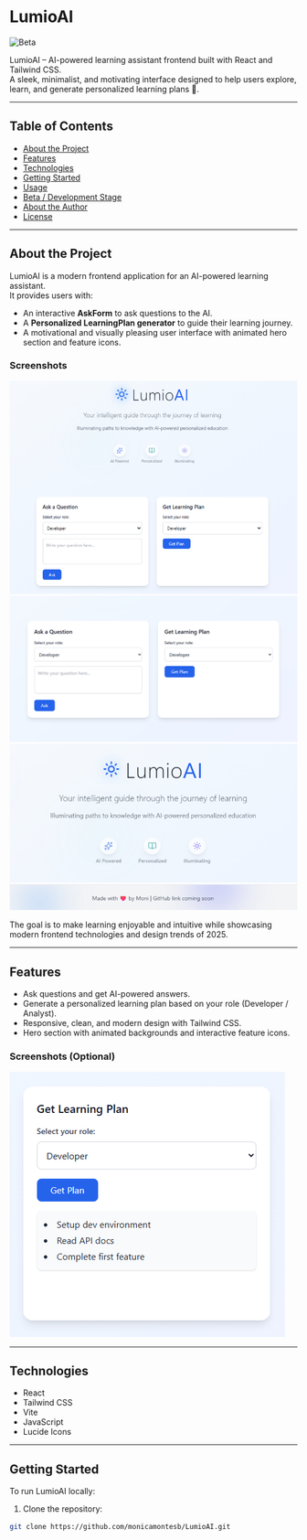 # LumioAI
![Beta](https://img.shields.io/badge/status-beta-yellow)

LumioAI – AI-powered learning assistant frontend built with React and Tailwind CSS.  
A sleek, minimalist, and motivating interface designed to help users explore, learn, and generate personalized learning plans 🙂.

---

## Table of Contents
- [About the Project](#about-the-project)
- [Features](#features)
- [Technologies](#technologies)
- [Getting Started](#getting-started)
- [Usage](#usage)
- [Beta / Development Stage](#beta--development-stage)
- [About the Author](#about-the-author)
- [License](#license)

---

## About the Project

LumioAI is a modern frontend application for an AI-powered learning assistant.  
It provides users with:

- An interactive **AskForm** to ask questions to the AI.
- A **Personalized LearningPlan generator** to guide their learning journey.
- A motivational and visually pleasing user interface with animated hero section and feature icons.

### Screenshots
![LumioAI Hero](screenshots/overview.png)  
![AskForm and LearningPlan Example](screenshots/cards.png)
![LumioAI Logo](screenshots/logo.png)  
![Signature](screenshots/signature.png)  

The goal is to make learning enjoyable and intuitive while showcasing modern frontend technologies and design trends of 2025.

---

## Features

- Ask questions and get AI-powered answers.
- Generate a personalized learning plan based on your role (Developer / Analyst).
- Responsive, clean, and modern design with Tailwind CSS.
- Hero section with animated backgrounds and interactive feature icons.

### Screenshots (Optional)
![LearningPlan Example](screenshots/learningplan.png)

---

## Technologies

- React
- Tailwind CSS
- Vite
- JavaScript
- Lucide Icons

---

## Getting Started

To run LumioAI locally:

1. Clone the repository:

```bash
git clone https://github.com/monicamontesb/LumioAI.git
